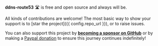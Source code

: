 **ddns-route53** :motorway: is free and open source and always will be.

All kinds of contributions are welcome! The most basic way to show your support is to
[star the project]({{ config.repo_url }}), or to raise issues.

You can also support this project by [**becoming a sponsor on GitHub**](https://github.com/sponsors/crazy-max) or
by making a [Paypal donation](https://www.paypal.me/crazyws) to ensure this journey continues indefinitely!
